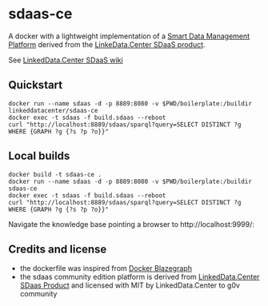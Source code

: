 # sdaas-ce
A  docker with a lightweight implementation of a  [Smart Data Management Platform](https://it.linkeddata.center/b/smart-data-platform/) derived from the [LinkeData.Center SDaaS product](https://it.linkeddata.center//p/sdaas).

See  [LinkedData.Center SDaaS wiki](https://bitbucket.org/linkeddatacenter/sdaas/wiki/Home)

## Quickstart

```
docker run --name sdaas -d -p 8889:8080 -v $PWD/boilerplate:/buildir linkeddatacenter/sdaas-ce
docker exec -t sdaas -f build.sdaas --reboot
curl "http://localhost:8889/sdaas/sparql?query=SELECT DISTINCT ?g WHERE {GRAPH ?g {?s ?p ?o}}"
```

## Local builds

```
docker build -t sdaas-ce .
docker run --name sdaas -d -p 8889:8080 -v $PWD/boilerplate:/buildir sdaas-ce
docker exec -t sdaas -f build.sdaas --reboot
curl "http://localhost:8889/sdaas/sparql?query=SELECT DISTINCT ?g WHERE {GRAPH ?g {?s ?p ?o}}"
```

Navigate the knowledge base pointing a browser to http://localhost:9999/:


## Credits and license

- the dockerfile was inspired from [Docker Blazegraph](https://github.com/lyrasis/docker-blazegraph)
- the sdaas community edition platform is derived from [LinkedData.Center SDaas Product](https://it.linkeddata.center/p/sdaas) and licensed with MIT by LinkedData.Center to g0v community

